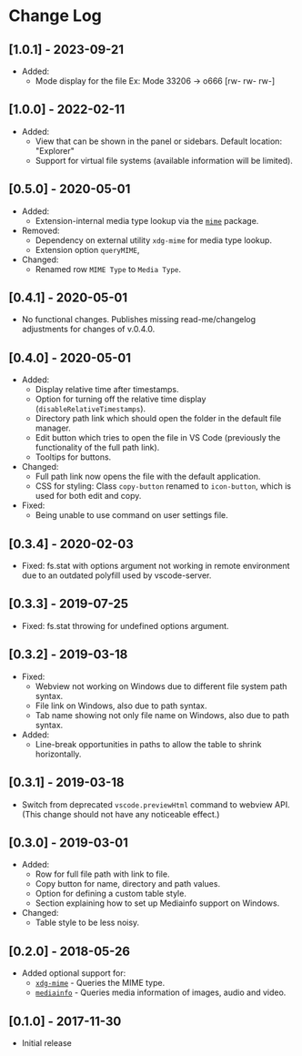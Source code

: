 # Change Log

## [1.0.1] - 2023-09-21
- Added:
  - Mode display for the file Ex: Mode	33206 -> o666 [rw- rw- rw-] 

## [1.0.0] - 2022-02-11

- Added:
  - View that can be shown in the panel or sidebars. Default location: "Explorer"
  - Support for virtual file systems (available information will be limited).

## [0.5.0] - 2020-05-01

- Added:
  - Extension-internal media type lookup via the [`mime`](https://www.npmjs.com/package/mime) package.
- Removed:
  - Dependency on external utility `xdg-mime` for media type lookup.
  - Extension option `queryMIME`,
- Changed:
  - Renamed row `MIME Type` to `Media Type`.

## [0.4.1] - 2020-05-01

- No functional changes. Publishes missing read-me/changelog adjustments for changes of v.0.4.0.

## [0.4.0] - 2020-05-01

- Added:
  - Display relative time after timestamps.
  - Option for turning off the relative time display (`disableRelativeTimestamps`).
  - Directory path link which should open the folder in the default file manager.
  - Edit button which tries to open the file in VS Code (previously the functionality of the full path link).
  - Tooltips for buttons.
- Changed:
  - Full path link now opens the file with the default application.
  - CSS for styling: Class `copy-button` renamed to `icon-button`, which is used for both edit and copy.
- Fixed:
  - Being unable to use command on user settings file.

## [0.3.4] - 2020-02-03

- Fixed: fs.stat with options argument not working in remote environment due to an outdated polyfill used by vscode-server.

## [0.3.3] - 2019-07-25

- Fixed: fs.stat throwing for undefined options argument.

## [0.3.2] - 2019-03-18

- Fixed:
  - Webview not working on Windows due to different file system path syntax.
  - File link on Windows, also due to path syntax.
  - Tab name showing not only file name on Windows, also due to path syntax.
- Added:
  - Line-break opportunities in paths to allow the table to shrink horizontally.

## [0.3.1] - 2019-03-18

- Switch from deprecated `vscode.previewHtml` command to webview API. (This change should not have any noticeable effect.)

## [0.3.0] - 2019-03-01

- Added:
  - Row for full file path with link to file.
  - Copy button for name, directory and path values.
  - Option for defining a custom table style.
  - Section explaining how to set up Mediainfo support on Windows.
- Changed:
  - Table style to be less noisy.

## [0.2.0] - 2018-05-26

- Added optional support for:
	- [`xdg-mime`](https://www.freedesktop.org/wiki/Software/xdg-utils) - Queries the MIME type.
	- [`mediainfo`](https://mediaarea.net/en/MediaInfo) - Queries media information of images, audio and video.

## [0.1.0] - 2017-11-30

- Initial release
